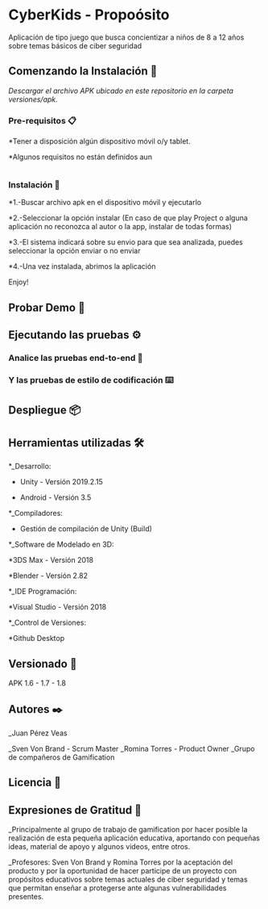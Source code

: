 # CyberKids - Propoósito

Aplicación de tipo juego que busca concientizar a niños de 8 a 12 años sobre temas básicos de ciber seguridad

## Comenzando la Instalación 🚀

_Descargar el archivo APK ubicado en este repositorio en la carpeta versiones/apk._

### Pre-requisitos 📋

*Tener a disposición algún dispositivo móvil o/y tablet.

*Algunos requisitos no están definidos aun
```
```
### Instalación 🔧

*1.-Buscar archivo apk en el dispositivo móvil y ejecutarlo

*2.-Seleccionar la opción instalar (En caso de que play Project o alguna aplicación no reconozca al autor o la app, instalar de todas formas)

*3.-El sistema indicará sobre su envio para que sea analizada, puedes seleccionar la opción enviar o no enviar

*4.-Una vez instalada, abrimos la aplicación
  
Enjoy!
  
  
## Probar Demo 🚀 
## Ejecutando las pruebas ⚙️
### Analice las pruebas end-to-end 🔩
### Y las pruebas de estilo de codificación ⌨️
## Despliegue 📦
## Herramientas utilizadas 🛠️

*_Desarrollo:
   * Unity - Versión 2019.2.15
   
   * Android - Versión 3.5
   
*_Compiladores:

   * Gestión de compilación de Unity (Build)
   
*_Software de Modelado en 3D:

*3DS Max - Versión 2018

*Blender - Versión 2.82

*_IDE Programación:

*Visual Studio - Versión 2018

*_Control de Versiones:

*Github Desktop
   



## Versionado 📌
APK 1.6 - 1.7 - 1.8
## Autores ✒️

_Juan Pérez Veas

_Sven Von Brand - Scrum Master
_Romina Torres - Product Owner
_Grupo de compañeros de Gamification 



## Licencia 📄


## Expresiones de Gratitud 🎁
_Principalmente al grupo de trabajo de gamification por hacer posible la realización de esta pequeña aplicación educativa, aportando con pequeñas ideas, material de apoyo y algunos videos, entre otros.

_Profesores: Sven Von Brand y Romina Torres por la aceptación del producto y por la oportunidad de hacer participe de un proyecto con propósitos educativos sobre temas actuales de ciber seguridad y temas que permitan enseñar a protegerse ante algunas vulnerabilidades presentes.


